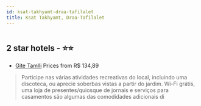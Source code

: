 ```yaml
---
id: ksat-takhyamt-draa-tafilalet
title: Ksat Takhyamt, Draa-Tafilalet
---
```


<center><img src="https://i.travelapi.com/hotels/40000000/39640000/39632300/39632207/9f2e8b1b_z.jpg" alt="" /></center>


##  2 star hotels - ⭐️⭐️

-    [Gite Tamlli](https://www.hurb.com/br/aud/https://www.hurb.com/br/hotels/ksat-takhyamt/gite-tamlli-HT-7LTT?cmp=18055) Prices from R$ 134,89
   > Participe nas várias atividades recreativas do local, incluindo uma discoteca, ou aprecie soberbas vistas a partir do jardim. Wi-Fi grátis, uma loja de presentes/quiosque de jornais e serviços para casamentos são algumas das comodidades adicionais di
